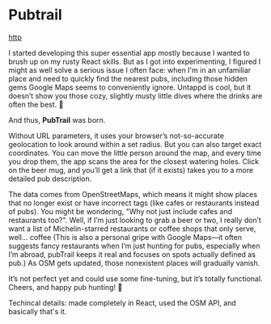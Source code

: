 # Pubtrail

[http](https://csisztaiarnold.github.io/pubtrail/)

I started developing this super essential app mostly because I wanted to brush up on my rusty React skills. But as I got into experimenting, I figured I might as well solve a serious issue I often face: when I'm in an unfamiliar place and need to quickly find the nearest pubs, including those hidden gems Google Maps seems to conveniently ignore. Untappd is cool, but it doesn’t show you those cozy, slightly musty little dives where the drinks are often the best. 🍺

And thus, **PubTrail** was born.

Without URL parameters, it uses your browser’s not-so-accurate geolocation to look around within a set radius. But you can also target exact coordinates. You can move the little person around the map, and every time you drop them, the app scans the area for the closest watering holes. Click on the beer mug, and you’ll get a link that (if it exists) takes you to a more detailed pub description.

The data comes from OpenStreetMaps, which means it might show places that no longer exist or have incorrect tags (like cafes or restaurants instead of pubs). You might be wondering, "Why not just include cafes and restaurants too?". Well, if I’m just looking to grab a beer or two, I really don’t want a list of Michelin-starred restaurants or coffee shops that only serve, well… coffee (This is also a personal gripe with Google Maps—it often suggests fancy restaurants when I’m just hunting for pubs, especially when I’m abroad, pubTrail keeps it real and focuses on spots actually defined as pub.) As OSM gets updated, those nonexistent places will gradually vanish.

It’s not perfect yet and could use some fine-tuning, but it’s totally functional. Cheers, and happy pub hunting! 🍻

Techincal details: made completely in React, used the OSM API, and basically that's it.

